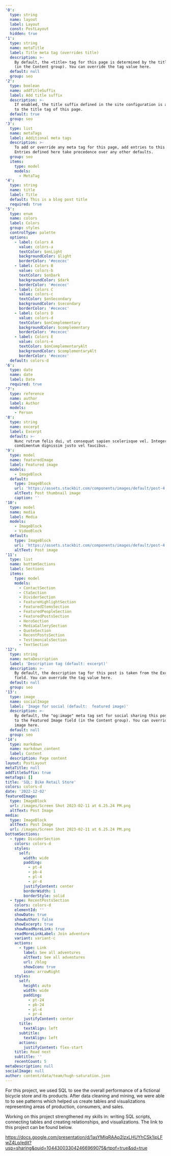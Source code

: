 ```yaml
---
'0':
  type: string
  name: layout
  label: Layout
  const: PostLayout
  hidden: true
'1':
  type: string
  name: metaTitle
  label: Title meta tag (overrides title)
  description: >-
    By default, the <title> tag for this page is determined by the title field
    (in the Content group). You can override the tag value here.
  default: null
  group: seo
'2':
  type: boolean
  name: addTitleSuffix
  label: Add title suffix
  description: >-
    If enabled, the title suffix defined in the site configuration is appended
    to the title tag of this page.
  default: true
  group: seo
'3':
  type: list
  name: metaTags
  label: Additional meta tags
  description: >-
    To add or override any meta tag for this page, add entries to this list.
    Entries defined here take precedence over any other defaults.
  group: seo
  items:
    type: model
    models:
      - MetaTag
'4':
  type: string
  name: title
  label: Title
  default: This is a blog post title
  required: true
'5':
  type: enum
  name: colors
  label: Colors
  group: styles
  controlType: palette
  options:
    - label: Colors A
      value: colors-a
      textColor: $onLight
      backgroundColor: $light
      borderColor: '#ececec'
    - label: Colors B
      value: colors-b
      textColor: $onDark
      backgroundColor: $dark
      borderColor: '#ececec'
    - label: Colors C
      value: colors-c
      textColor: $onSecondary
      backgroundColor: $secondary
      borderColor: '#ececec'
    - label: Colors D
      value: colors-d
      textColor: $onComplementary
      backgroundColor: $complementary
      borderColor: '#ececec'
    - label: Colors E
      value: colors-e
      textColor: $onComplementaryAlt
      backgroundColor: $complementaryAlt
      borderColor: '#ececec'
  default: colors-d
'6':
  type: date
  name: date
  label: Date
  required: true
'7':
  type: reference
  name: author
  label: Author
  models:
    - Person
'8':
  type: string
  name: excerpt
  label: Excerpt
  default: >-
    Nunc rutrum felis dui, ut consequat sapien scelerisque vel. Integer
    condimentum dignissim justo vel faucibus.
'9':
  type: model
  name: featuredImage
  label: Featured image
  models:
    - ImageBlock
  default:
    type: ImageBlock
    url: 'https://assets.stackbit.com/components/images/default/post-4.jpeg'
    altText: Post thumbnail image
    caption: ''
'10':
  type: model
  name: media
  label: Media
  models:
    - ImageBlock
    - VideoBlock
  default:
    type: ImageBlock
    url: 'https://assets.stackbit.com/components/images/default/post-4.jpeg'
    altText: Post image
'11':
  type: list
  name: bottomSections
  label: Sections
  items:
    type: model
    models:
      - ContactSection
      - CtaSection
      - DividerSection
      - FeatureHighlightSection
      - FeaturedItemsSection
      - FeaturedPeopleSection
      - FeaturedPostsSection
      - HeroSection
      - MediaGallerySection
      - QuoteSection
      - RecentPostsSection
      - TestimonialsSection
      - TextSection
'12':
  type: string
  name: metaDescription
  label: 'Description tag (default: excerpt)'
  description: >-
    By default, the description tag for this post is taken from the Excerpt
    field. You can override the tag value here.
  default: null
  group: seo
'13':
  type: image
  name: socialImage
  label: 'Image for social (default:  featured image)'
  description: >-
    By default, the "og:image" meta tag set for social sharing this post points
    to the Featured Image field (in the Content group). You can override that
    image here.
  default: null
  group: seo
'14':
  type: markdown
  name: markdown_content
  label: Content
  description: Page content
layout: PostLayout
metaTitle: null
addTitleSuffix: true
metaTags: []
title: 'SQL: Bike Retail Store'
colors: colors-d
date: '2022-12-02'
featuredImage:
  type: ImageBlock
  url: /images/Screen Shot 2023-02-11 at 6.25.24 PM.png
  altText: Post Image
media:
  type: ImageBlock
  altText: Post Image
  url: /images/Screen Shot 2023-02-11 at 6.25.24 PM.png
bottomSections:
  - type: DividerSection
    colors: colors-d
    styles:
      self:
        width: wide
        padding:
          - pt-4
          - pb-4
          - pl-4
          - pr-4
        justifyContent: center
        borderWidth: 1
        borderStyle: solid
  - type: RecentPostsSection
    colors: colors-d
    elementId: ''
    showDate: true
    showAuthor: false
    showExcerpt: true
    showReadMoreLink: true
    readMoreLinkLabel: Join adventure
    variant: variant-c
    actions:
      - type: Link
        label: See all adventures
        altText: See all adventures
        url: /blog
        showIcon: true
        icon: arrowRight
    styles:
      self:
        height: auto
        width: wide
        padding:
          - pt-24
          - pb-24
          - pl-4
          - pr-4
        justifyContent: center
      title:
        textAlign: left
      subtitle:
        textAlign: left
      actions:
        justifyContent: flex-start
    title: Read next
    subtitle: ''
    recentCount: 5
metaDescription: null
socialImage: null
author: content/data/team/hugh-saturation.json
---
```

For this project, we used SQL to see the overall performance of a fictional bicycle store and its products. After data cleaning and mining, we were able to to see patterns which helped us create tables and visualizations representing areas of production, consumers, and sales.

Working on this project strengthened my skills in: writing SQL scripts, connecting tables and creating relationships, and visualizations. The link to this project can be found below.

<https://docs.google.com/presentation/d/1asYMIqRAAp2lzxLHUYhCSk1ipLFwZ4Lq/edit?usp=sharing&ouid=104430033042466969075&rtpof=true&sd=true>

>


